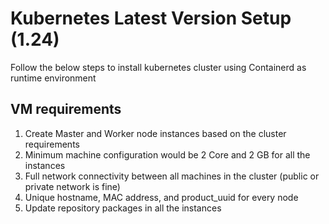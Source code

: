 # Kubernetes Latest Version Setup (1.24)
Follow the below steps to install kubernetes cluster using Containerd as runtime environment

## VM requirements
1.	Create Master and Worker node instances based on the cluster requirements
2.	Minimum machine configuration would be 2 Core and 2 GB for all the instances
3.	Full network connectivity between all machines in the cluster (public or private network is fine)
4.	Unique hostname, MAC address, and product_uuid for every node
5.	Update repository packages in all the instances
